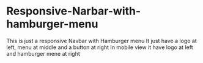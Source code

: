 # Responsive-Narbar-with-hamburger-menu
This is just a responsive Navbar with Hamburger menu
It just have a logo at left, menu at middle and a button at right
In mobile view it have logo at left and hamburger mene at right
